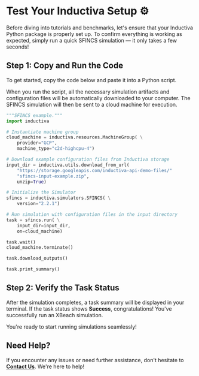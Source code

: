 # Test Your Inductiva Setup ⚙️
Before diving into tutorials and benchmarks, let's ensure that your Inductiva Python package is properly set up. To confirm everything is working as expected, simply run a quick SFINCS simulation — it only takes a few seconds!

## Step 1: Copy and Run the Code
To get started, copy the code below and paste it into a Python script.

When you run the script, all the necessary simulation artifacts and configuration files will be automatically downloaded to your computer. The SFINCS simulation will then be sent to a cloud machine for execution.

```python
"""SFINCS example."""
import inductiva

# Instantiate machine group
cloud_machine = inductiva.resources.MachineGroup( \
    provider="GCP",
    machine_type="c2d-highcpu-4")

# Download example configuration files from Inductiva storage
input_dir = inductiva.utils.download_from_url(
    "https://storage.googleapis.com/inductiva-api-demo-files/"
    "sfincs-input-example.zip",
    unzip=True)

# Initialize the Simulator
sfincs = inductiva.simulators.SFINCS( \
    version="2.2.1")

# Run simulation with configuration files in the input directory
task = sfincs.run( \
    input_dir=input_dir,
    on=cloud_machine)

task.wait()
cloud_machine.terminate()

task.download_outputs()

task.print_summary()
```

## Step 2: Verify the Task Status
After the simulation completes, a task summary will be displayed in your terminal. If the task status shows **Success**, congratulations! You've successfully run an XBeach simulation.

You're ready to start running simulations seamlessly!

## Need Help?
If you encounter any issues or need further assistance, don't hesitate to [**Contact Us**](mailto:support@inductiva.ai). We're here to help!
